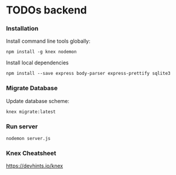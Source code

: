 # TODOs backend

### Installation

Install command line tools globally:
```
npm install -g knex nodemon
```

Install local dependencies
```
npm install --save express body-parser express-prettify sqlite3
```

### Migrate Database

Update database scheme:
```
knex migrate:latest
```

### Run server
```
nodemon server.js
```

### Knex Cheatsheet

https://devhints.io/knex
